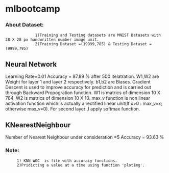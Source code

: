 # mlbootcamp

### About Dataset:
                 1)Training and Testing datasets are MNIST Datasets with 28 X 28 px handwritten number image unit.
                 2)Training Dataset =(19999,785) & Testing Dataset =(9999,795) 
## Neural Network
 Learning Rate=0.01
 Accuracy = 87.89 % after 500 itelatration.
 W1,W2 are Weight for layer 1 and layer 2 respectively.
 b1,b2 are Biases.
 Gradient Descent is used to improve accuracy for prediction and is carried out through Backward Propogration function.
 W1 is matrics of dimension 10 X 784.
 W2 is matrics of dimension 10 X 10.
 max_v function is non linear activation function which is actually a rectified linear unit(If x>0 : max_v=x; otherwise max_v=0).
 For second layer ,I apply softmax function.
 
## KNearestNeighbour
Number of Nearest Neighbour under consideration =5
Accuracy = 93.63 %
### Note:
         1) KNN WOC  is file with accuracy functions.
         2)Pridicting a value at a time using function 'plotimg'. 
